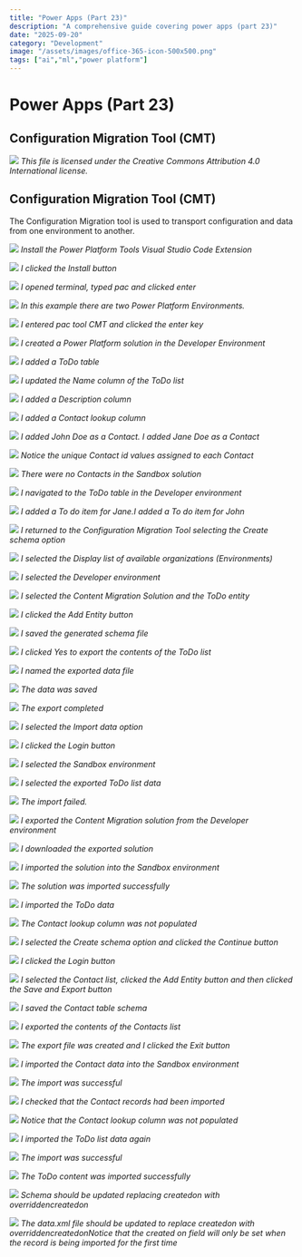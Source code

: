```yaml
---
title: "Power Apps (Part 23)"
description: "A comprehensive guide covering power apps (part 23)"
date: "2025-09-20"
category: "Development"
image: "/assets/images/office-365-icon-500x500.png"
tags: ["ai","ml","power platform"]
---
```


# Power Apps (Part 23)

## Configuration Migration Tool (CMT)

![](/assets/images/powerapps23configurationmigrationtool/office-365-icon-500x500.png)
*This file is licensed under the Creative Commons Attribution 4.0 International license.*


## Configuration Migration Tool (CMT)

The Configuration Migration tool is used to transport configuration and data from one environment to another.

![](/assets/images/powerapps23configurationmigrationtool/screenshot-2024-12-28-183528-1366x724.png)
*Install the Power Platform Tools Visual Studio Code Extension*

![](/assets/images/powerapps23configurationmigrationtool/screenshot-2024-12-28-183601-1366x726.png)
*I clicked the Install button*

![](/assets/images/powerapps23configurationmigrationtool/screenshot-2024-12-28-184619-1366x730.png)
*I opened terminal, typed pac and clicked enter*

![](/assets/images/powerapps23configurationmigrationtool/screenshot-2025-01-01-133511-1365x360.png)
*In this example there are two Power Platform Environments.*

![](/assets/images/powerapps23configurationmigrationtool/screenshot-2025-01-01-134203-1366x725.png)
*I entered pac tool CMT and clicked the enter key*

![](/assets/images/powerapps23configurationmigrationtool/screenshot-2025-01-01-134453-1366x647.png)
*I created a Power Platform solution in the Developer Environment*

![](/assets/images/powerapps23configurationmigrationtool/screenshot-2025-01-01-134538-1366x522.png)
*I added a ToDo table*

![](/assets/images/powerapps23configurationmigrationtool/screenshot-2025-01-01-135049-1366x649.png)
*I updated the Name column of the ToDo list*

![](/assets/images/powerapps23configurationmigrationtool/screenshot-2025-01-01-135238-1366x649.png)
*I added a Description column*

![](/assets/images/powerapps23configurationmigrationtool/screenshot-2025-01-01-135347-1366x653.png)
*I added a Contact lookup column*

![](/assets/images/powerapps23configurationmigrationtool/screenshot-2025-01-01-135825-1366x652.png)
*I added John Doe as a Contact. I added Jane Doe as a Contact*

![](/assets/images/powerapps23configurationmigrationtool/screenshot-2025-01-01-135923-1365x345.png)
*Notice the unique Contact id values assigned to each Contact*

![](/assets/images/powerapps23configurationmigrationtool/screenshot-2025-01-01-140012-1366x567.png)
*There were no Contacts in the Sandbox solution*

![](/assets/images/powerapps23configurationmigrationtool/screenshot-2025-01-01-140137-1361x613.png)
*I navigated to the ToDo table in the Developer environment*

![](/assets/images/powerapps23configurationmigrationtool/screenshot-2025-01-01-140349-1366x646.png)
*I added a To do item for Jane.I added a To do item for John*

![](/assets/images/powerapps23configurationmigrationtool/screenshot-2025-01-01-164445-763x546.png)
*I returned to the Configuration Migration Tool selecting the Create schema option*

![](/assets/images/powerapps23configurationmigrationtool/screenshot-2025-01-01-164528-761x549.png)
*I selected the Display list of available organizations (Environments)*

![](/assets/images/powerapps23configurationmigrationtool/screenshot-2025-01-01-164753-766x207.png)
*I selected the Developer environment*

![](/assets/images/powerapps23configurationmigrationtool/screenshot-2025-01-01-192231-802x644.png)
*I selected the Content Migration Solution and the ToDo entity*

![](/assets/images/powerapps23configurationmigrationtool/screenshot-2025-01-01-165049-803x58.png)
*I clicked the Add Entity button*

![](/assets/images/powerapps23configurationmigrationtool/screenshot-2025-01-01-170421-803x642.png)
*I saved the generated schema file*

![](/assets/images/powerapps23configurationmigrationtool/screenshot-2025-01-01-170445-801x743.png)
*I clicked Yes to export the contents of the ToDo list*

![](/assets/images/powerapps23configurationmigrationtool/screenshot-2025-01-01-170600-762x625.png)
*I named the exported data file*

![](/assets/images/powerapps23configurationmigrationtool/screenshot-2025-01-01-170645-761x626.png)
*The data was saved*

![](/assets/images/powerapps23configurationmigrationtool/screenshot-2025-01-01-170708-763x626.png)
*The export completed*

![](/assets/images/powerapps23configurationmigrationtool/screenshot-2025-01-01-170749-760x549.png)
*I selected the Import data option*

![](/assets/images/powerapps23configurationmigrationtool/screenshot-2025-01-01-170823-765x556.png)
*I clicked the Login button*

![](/assets/images/powerapps23configurationmigrationtool/screenshot-2025-01-01-170858-764x294.png)
*I selected the Sandbox environment*

![](/assets/images/powerapps23configurationmigrationtool/screenshot-2025-01-01-170949-764x626.png)
*I selected the exported ToDo list data*

![](/assets/images/powerapps23configurationmigrationtool/screenshot-2025-01-01-171123-763x627.png)
*The import failed.*

![](/assets/images/powerapps23configurationmigrationtool/screenshot-2025-01-01-171914-1366x646.png)
*I exported the Content Migration solution from the Developer environment*

![](/assets/images/powerapps23configurationmigrationtool/screenshot-2025-01-01-172115-1361x181.png)
*I downloaded the exported solution*

![](/assets/images/powerapps23configurationmigrationtool/screenshot-2025-01-01-172240-1366x649.png)
*I imported the solution into the Sandbox environment*

![](/assets/images/powerapps23configurationmigrationtool/screenshot-2025-01-01-172404-1366x219.png)
*The solution was imported successfully*

![](/assets/images/powerapps23configurationmigrationtool/screenshot-2025-01-01-172521-764x627.png)
*I imported the ToDo data*

![](/assets/images/powerapps23configurationmigrationtool/screenshot-2025-01-01-172659-1362x650.png)
*The Contact lookup column was not populated*

![](/assets/images/powerapps23configurationmigrationtool/screenshot-2025-01-01-172758-765x550.png)
*I selected the Create schema option and clicked the Continue button*

![](/assets/images/powerapps23configurationmigrationtool/screenshot-2025-01-01-172822-765x547.png)
*I clicked the Login button*

![](/assets/images/powerapps23configurationmigrationtool/screenshot-2025-01-01-172948-802x644.png)
*I selected the Contact list, clicked the Add Entity button and then clicked the Save and Export button*

![](/assets/images/powerapps23configurationmigrationtool/screenshot-2025-01-01-173038-793x638.png)
*I saved the Contact table schema*

![](/assets/images/powerapps23configurationmigrationtool/screenshot-2025-01-01-173103-801x642.png)
*I exported the contents of the Contacts list*

![](/assets/images/powerapps23configurationmigrationtool/screenshot-2025-01-01-173155-763x622.png)
*The export file was created and I clicked the Exit button*

![](/assets/images/powerapps23configurationmigrationtool/screenshot-2025-01-01-173250-763x626.png)
*I imported the Contact data into the Sandbox environment*

![](/assets/images/powerapps23configurationmigrationtool/screenshot-2025-01-01-173325-763x625.png)
*The import was successful*

![](/assets/images/powerapps23configurationmigrationtool/screenshot-2025-01-01-173359-1366x655.png)
*I checked that the Contact records had been imported*

![](/assets/images/powerapps23configurationmigrationtool/screenshot-2025-01-01-173448-1366x593.png)
*Notice that the Contact lookup column was not populated*

![](/assets/images/powerapps23configurationmigrationtool/screenshot-2025-01-01-173551-764x623.png)
*I imported the ToDo list data again*

![](/assets/images/powerapps23configurationmigrationtool/screenshot-2025-01-01-173743-765x626.png)
*The import was successful*

![](/assets/images/powerapps23configurationmigrationtool/screenshot-2025-01-01-173905-1365x602.png)
*The ToDo content was imported successfully*

![](/assets/images/powerapps23configurationmigrationtool/476486061-1657400034846768-2157986925593245908-n-1019x412.png)
*Schema should be updated replacing createdon with overriddencreatedon*

![](/assets/images/powerapps23configurationmigrationtool/476486315-633631506115690-4193477270807083409-n-1023x411.png)
*The data.xml file should be updated to replace createdon with overriddencreatedonNotice that the created on field will only be set when the record is being imported for the first time*
